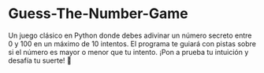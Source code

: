 # Guess-The-Number-Game
Un juego clásico en Python donde debes adivinar un número secreto entre 0 y 100 en un máximo de 10 intentos. El programa te guiará con pistas sobre si el número es mayor o menor que tu intento. ¡Pon a prueba tu intuición y desafía tu suerte! 🎉
